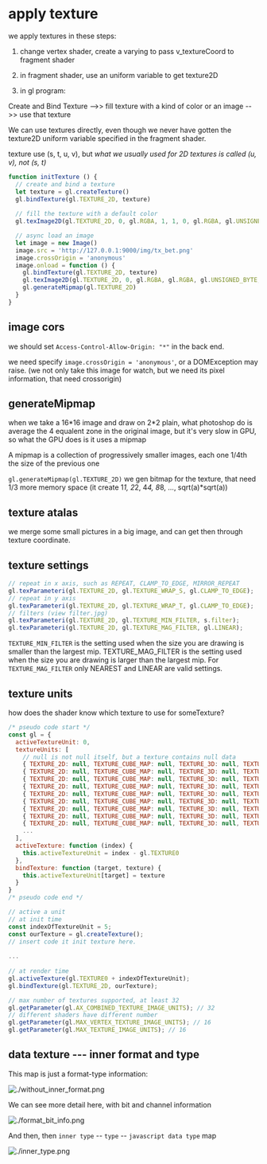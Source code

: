 # apply texture

we apply textures in these steps: 

1. change vertex shader, create a varying to pass v_textureCoord to fragment shader

2. in fragment shader, use an uniform variable to get texture2D

3. in gl program:

Create and Bind Texture -->> fill texture with a kind of color or an image -->> use that texture

We can use textures directly, even though we never have gotten the texture2D uniform variable specified in the fragment shader.

texture use (s, t, u, v), but *what we usually used for 2D textures is called (u, v), not (s, t)*

```javascript 
function initTexture () {
  // create and bind a texture
  let texture = gl.createTexture()
  gl.bindTexture(gl.TEXTURE_2D, texture)
  
  // fill the texture with a default color
  gl.texImage2D(gl.TEXTURE_2D, 0, gl.RGBA, 1, 1, 0, gl.RGBA, gl.UNSIGNED_BYTE, new Uint8Array([0, 0, 255, 255]))

  // async load an image
  let image = new Image()
  image.src = 'http://127.0.0.1:9000/img/tx_bet.png'
  image.crossOrigin = 'anonymous'
  image.onload = function () {
    gl.bindTexture(gl.TEXTURE_2D, texture)
    gl.texImage2D(gl.TEXTURE_2D, 0, gl.RGBA, gl.RGBA, gl.UNSIGNED_BYTE, image)
    gl.generateMipmap(gl.TEXTURE_2D)
  }
}
```

## image cors

we should set `Access-Control-Allow-Origin: "*"` in the back end.

we need specify `image.crossOrigin = 'anonymous'`, or a DOMException may raise.
(we not only take this image for watch, but we need its pixel information, that need crossorigin)

## generateMipmap

when we take a 16\*16 image and draw on 2\*2 plain, what photoshop do is average the 4 equalent zone in the original image, but it's very slow in GPU, so what the GPU does is it uses a mipmap

A mipmap is a collection of progressively smaller images, each one 1/4th the size of the previous one

`gl.generateMipmap(gl.TEXTURE_2D)` we gen bitmap for the texture, that need 1/3 more memory space (it create 1*1, 2*2, 4*4, 8*8, ..., sqrt(a)*sqrt(a))


## texture atalas

we merge some small pictures in a big image, and can get then through texture coordinate.

## texture settings

```javascript
// repeat in x axis, such as REPEAT, CLAMP_TO_EDGE, MIRROR_REPEAT
gl.texParameteri(gl.TEXTURE_2D, gl.TEXTURE_WRAP_S, gl.CLAMP_TO_EDGE);
// repeat in y axis
gl.texParameteri(gl.TEXTURE_2D, gl.TEXTURE_WRAP_T, gl.CLAMP_TO_EDGE);
// filters (view filter.jpg)
gl.texParameteri(gl.TEXTURE_2D, gl.TEXTURE_MIN_FILTER, s.filter);
gl.texParameteri(gl.TEXTURE_2D, gl.TEXTURE_MAG_FILTER, gl.LINEAR);
```

`TEXTURE_MIN_FILTER` is the setting used when the size you are drawing is smaller than the largest mip. TEXTURE_MAG_FILTER is the setting used when the size you are drawing is larger than the largest mip. For `TEXTURE_MAG_FILTER` only NEAREST and LINEAR are valid settings.

## texture units

how does the shader know which texture to use for someTexture?

```javascript
/* pseudo code start */
const gl = {
  activeTextureUnit: 0,
  textureUnits: [
    // null is not null itself, but a texture contains null data
    { TEXTURE_2D: null, TEXTURE_CUBE_MAP: null, TEXTURE_3D: null, TEXTURE_2D_ARRAY: null, },
    { TEXTURE_2D: null, TEXTURE_CUBE_MAP: null, TEXTURE_3D: null, TEXTURE_2D_ARRAY: null, },
    { TEXTURE_2D: null, TEXTURE_CUBE_MAP: null, TEXTURE_3D: null, TEXTURE_2D_ARRAY: null, },
    { TEXTURE_2D: null, TEXTURE_CUBE_MAP: null, TEXTURE_3D: null, TEXTURE_2D_ARRAY: null, },
    { TEXTURE_2D: null, TEXTURE_CUBE_MAP: null, TEXTURE_3D: null, TEXTURE_2D_ARRAY: null, },
    { TEXTURE_2D: null, TEXTURE_CUBE_MAP: null, TEXTURE_3D: null, TEXTURE_2D_ARRAY: null, },
    { TEXTURE_2D: null, TEXTURE_CUBE_MAP: null, TEXTURE_3D: null, TEXTURE_2D_ARRAY: null, },
    { TEXTURE_2D: null, TEXTURE_CUBE_MAP: null, TEXTURE_3D: null, TEXTURE_2D_ARRAY: null, },
    { TEXTURE_2D: null, TEXTURE_CUBE_MAP: null, TEXTURE_3D: null, TEXTURE_2D_ARRAY: null, },
    ...
  ],
  activeTexture: function (index) {
    this.activeTextureUnit = index - gl.TEXTURE0
  },
  bindTexture: function (target, texture) {
    this.activeTextureUnit[target] = texture
  }
}
/* pseudo code end */

// active a unit
// at init time
const indexOfTextureUnit = 5;
const ourTexture = gl.createTexture();
// insert code it init texture here.
 
...
 
// at render time
gl.activeTexture(gl.TEXTURE0 + indexOfTextureUnit);
gl.bindTexture(gl.TEXTURE_2D, ourTexture);

// max number of textures supported, at least 32
gl.getParameter(gl.AX_COMBINED_TEXTURE_IMAGE_UNITS); // 32
// different shaders have different number
gl.getParameter(gl.MAX_VERTEX_TEXTURE_IMAGE_UNITS); // 16
gl.getParameter(gl.MAX_TEXTURE_IMAGE_UNITS); // 16
```

## data texture --- inner format and type

This map is just a format-type information:

![./without_inner_format.png](./without_inner_format.png)

We can see more detail here, with bit and channel information

![./format_bit_info.png](./format_bit_info.png)

And then, then `inner type` -- `type` -- `javascript data type` map

![./inner_type.png](./inner_type.png)
